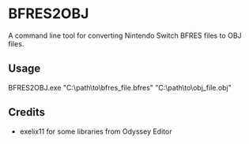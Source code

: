# BFRES2OBJ
A command line tool for converting Nintendo Switch BFRES files to OBJ files.

## Usage
BFRES2OBJ.exe "C:\path\to\bfres_file.bfres" "C:\path\to\obj_file.obj"

## Credits
- exelix11 for some libraries from Odyssey Editor
